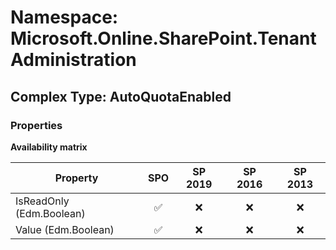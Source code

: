 # Namespace: Microsoft.Online.SharePoint.TenantAdministration

## Complex Type: AutoQuotaEnabled

### Properties

**Availability matrix**

Property | SPO | SP 2019 | SP 2016 | SP 2013
----------|:---:|:-------:|:-------:|:-------:
IsReadOnly (Edm.Boolean) | ✅ | ❌ | ❌ | ❌
Value (Edm.Boolean) | ✅ | ❌ | ❌ | ❌